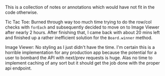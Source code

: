 This is a collection of notes or annotations which would have not fit in the code otherwise.

Tic Tac Toe:
Burned through way too much time trying to do the row/col checks with `forEach` and subsequently decided to move on to Image Viewer after nearly 2 hours. After finishing that, I came back with about 20 mins left and finished up a rather inefficient solution for the `Board.winner` method.

Image Viewer:
No styling as I just didn't have the time. I'm certain this is a horrible implementation for any production app because the potential for a user to bombard the API with next/prev requests is huge. Alas no time to implement caching of any sort but it should get the job done with the proper api endpoint.
